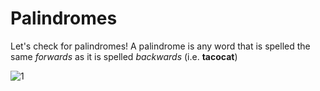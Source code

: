 # Palindromes
Let's check for palindromes! A palindrome is any word that is spelled the same *forwards* as it is spelled *backwards* (i.e. **tacocat**)  

![1](http://i.imgur.com/bhf2jZj.gif) 